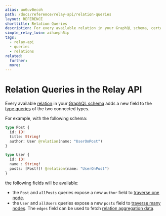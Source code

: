 ```yaml
---
alias: uo6uv0ecoh
path: /docs/reference/relay-api/relation-queries
layout: REFERENCE
shorttitle: Relation Queries
description: For every available relation in your GraphQL schema, certain queries are automatically generated.
simple_relay_twin: aihaeph5ip
tags:
  - relay-api
  - queries
  - relations
related:
  further:
  more:
---
```


# Relation Queries in the Relay API

Every available [relation](!alias-goh5uthoc1) in your [GraphQL schema](!alias-ahwoh2fohj) adds a new field to the [type queries]() of the two connected types.

For example, with the following schema:

```graphql
type Post {
  id: ID!
  title: String!
  author: User @relation(name: "UserOnPost")
}

type User {
  id: ID!
  name : String!
  posts: [Post!]! @relation(name: "UserOnPost")
}
```

the following fields will be available:

* the `Post` and `allPosts` queries expose a new `author` field to [traverse one node]().
* the `User` and `allUsers` queries expose a new `posts` field to [traverse many nodes](). The `edges` field can be used to fetch [relation aggregation data]().
